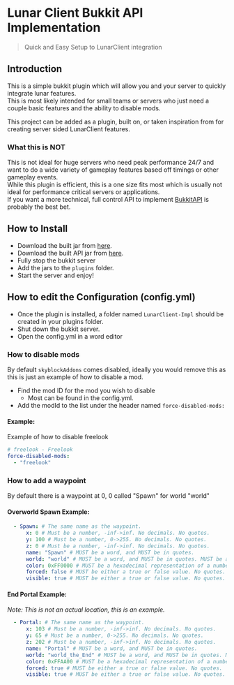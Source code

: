 # Lunar Client Bukkit API Implementation
> Quick and Easy Setup to LunarClient integration 

## Introduction

This is a simple bukkit plugin which will allow you and your server to quickly integrate lunar features.  
This is most likely intended for small teams or servers who just need a couple basic features and the ability to disable 
mods.  
  
This project can be added as a plugin, built on, or taken inspiration from for creating server sided LunarClient features.  
  
### What this is NOT
  
This is not ideal for huge servers who need peak performance 24/7 and want to do a wide variety of gameplay features based off timings or other gameplay events.  
While this plugin is efficient, this is a one size fits most which is usually not ideal for performance critical servers or applications.  
If you want a more technical, full control API to implement [BukkitAPI](https://github.com/LunarClient/BukkitAPI) is probably the best bet.  
  
## How to Install

* Download the built jar from [here](https://github.com/LunarClient/BukkitImpl/releases/).
* Download the built API jar from [here](https://github.com/LunarClient/BukkitAPI/releases/).
* Fully stop the bukkit server
* Add the jars to the `plugins` folder.
* Start the server and enjoy!

## How to edit the Configuration (config.yml)

* Once the plugin is installed, a folder named `LunarClient-Impl` should be created in your plugins folder.
* Shut down the bukkit server.
* Open the config.yml in a word editor

### How to disable mods

By default `skyblockAddons` comes disabled, ideally you would remove this as this is just an example of how to disable a mod.

* Find the mod ID for the mod you wish to disable 
  * Most can be found in the config.yml.
* Add the modId to the list under the header named `force-disabled-mods:`

#### Example:
Example of how to disable freelook

```yaml
# freelook - Freelook
force-disabled-mods:
  - "freelook" 
```

### How to add a waypoint

By default there is a waypoint at 0, 0 called "Spawn" for world "world"

#### Overworld Spawn Example:
```yaml
  - Spawn: # The same name as the waypoint.
      x: 0 # Must be a number, -inf->inf. No decimals. No quotes.
      y: 100 # Must be a number, 0->255. No decimals. No quotes.
      z: 0 # Must be a number, -inf->inf. No decimals. No quotes.
      name: "Spawn" # MUST be a word, and MUST be in quotes.
      world: "world" # MUST be a word, and MUST be in quotes. MUST be a valid world name.
      color: 0xFF0000 # MUST be a hexadecimal representation of a number.
      forced: false # MUST be either a true or false value. No quotes.
      visible: true # MUST be either a true or false value. No quotes.


```

#### End Portal Example:

_Note: This is not an actual location, this is an example._
```yaml
  - Portal: # The same name as the waypoint.
      x: 103 # Must be a number, -inf->inf. No decimals. No quotes.
      y: 65 # Must be a number, 0->255. No decimals. No quotes.
      z: 202 # Must be a number, -inf->inf. No decimals. No quotes.
      name: "Portal" # MUST be a word, and MUST be in quotes.
      world: "world_the_End" # MUST be a word, and MUST be in quotes. MUST be a valid world name.
      color: 0xFFAA00 # MUST be a hexadecimal representation of a number.
      forced: true # MUST be either a true or false value. No quotes.
      visible: true # MUST be either a true or false value. No quotes.
```

